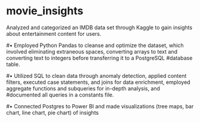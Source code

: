 # movie_insights
Analyzed and categorized an IMDB data set through Kaggle to gain insights about entertainment content for users.


#•	Employed Python Pandas to cleanse and optimize the dataset, which involved eliminating extraneous spaces, converting arrays to text and converting text to integers before transferring it to a PostgreSQL #database table.


#•	Utilized SQL to clean data through anomaly detection, applied content filters, executed case statements, and joins for data enrichment, employed aggregate functions and subqueries for in-depth analysis, and #documented all queries in a constants file.

#•	Connected Postgres to Power BI and made visualizations (tree maps, bar chart, line chart, pie chart) of insights

